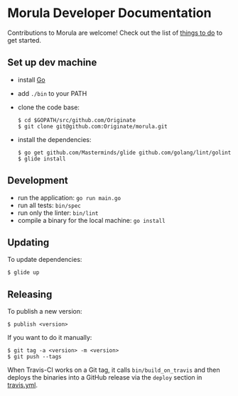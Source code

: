 # Morula Developer Documentation

Contributions to Morula are welcome!
Check out the list of [things to do](issues) to get started.


## Set up dev machine

- install [Go](https://golang.org)

- add `./bin` to your PATH

- clone the code base:

  ```
  $ cd $GOPATH/src/github.com/Originate
  $ git clone git@github.com:Originate/morula.git
  ```

- install the dependencies:

  ```
  $ go get github.com/Masterminds/glide github.com/golang/lint/golint
  $ glide install
  ```


## Development
- run the application: `go run main.go`
- run all tests: `bin/spec`
- run only the linter: `bin/lint`
- compile a binary for the local machine: `go install`


## Updating

To update dependencies:

```
$ glide up
```


## Releasing

To publish a new version:

```
$ publish <version>
```

If you want to do it manually:

```
$ git tag -a <version> -m <version>
$ git push --tags
```

When Travis-CI works on a Git tag,
it calls `bin/build_on_travis` and then
deploys the binaries into a GitHub release
via the `deploy` section in [travis.yml](.travis.yml).
